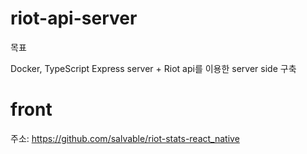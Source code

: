 # riot-api-server
목표 

Docker, TypeScript Express server + Riot api를 이용한 server side 구축

# front

주소: https://github.com/salvable/riot-stats-react_native


